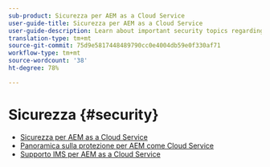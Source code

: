 ```yaml
---
sub-product: Sicurezza per AEM as a Cloud Service
user-guide-title: Sicurezza per AEM as a Cloud Service
user-guide-description: Learn about important security topics regarding Experience Manager as a Cloud Service.
translation-type: tm+mt
source-git-commit: 75d9e5817448489790cc0e4004db59e0f330af71
workflow-type: tm+mt
source-wordcount: '38'
ht-degree: 78%

---
```



# Sicurezza {#security}

+ [Sicurezza per AEM as a Cloud Service](/help/security/home.md)
+ [Panoramica sulla protezione per AEM come Cloud Service](/help/security/cloud-service-security-overview.md)
+ [Supporto IMS per AEM as a Cloud Service](ims-support.md)
